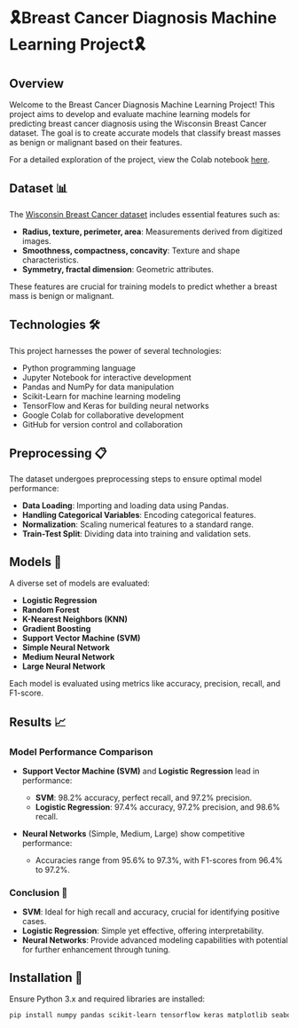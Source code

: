 # 🎗️Breast Cancer Diagnosis Machine Learning Project🎗️

## Overview
Welcome to the Breast Cancer Diagnosis Machine Learning Project! This project aims to develop and evaluate machine learning models for predicting breast cancer diagnosis using the Wisconsin Breast Cancer dataset. The goal is to create accurate models that classify breast masses as benign or malignant based on their features.

For a detailed exploration of the project, view the Colab notebook [here](https://colab.research.google.com/drive/1-0QJfACRuZeP-PPDraePU2plXuEYJt0A?usp=sharing).

## Dataset 📊
The [Wisconsin Breast Cancer dataset](https://archive.ics.uci.edu/ml/datasets/Breast+Cancer+Wisconsin+(Diagnostic)) includes essential features such as:

- **Radius, texture, perimeter, area**: Measurements derived from digitized images.
- **Smoothness, compactness, concavity**: Texture and shape characteristics.
- **Symmetry, fractal dimension**: Geometric attributes.

These features are crucial for training models to predict whether a breast mass is benign or malignant.

## Technologies 🛠️
This project harnesses the power of several technologies:

- Python programming language
- Jupyter Notebook for interactive development
- Pandas and NumPy for data manipulation
- Scikit-Learn for machine learning modeling
- TensorFlow and Keras for building neural networks
- Google Colab for collaborative development
- GitHub for version control and collaboration

## Preprocessing 📋
The dataset undergoes preprocessing steps to ensure optimal model performance:

- **Data Loading**: Importing and loading data using Pandas.
- **Handling Categorical Variables**: Encoding categorical features.
- **Normalization**: Scaling numerical features to a standard range.
- **Train-Test Split**: Dividing data into training and validation sets.

## Models 🤖
A diverse set of models are evaluated:

- **Logistic Regression**
- **Random Forest**
- **K-Nearest Neighbors (KNN)**
- **Gradient Boosting**
- **Support Vector Machine (SVM)**
- **Simple Neural Network**
- **Medium Neural Network**
- **Large Neural Network**

Each model is evaluated using metrics like accuracy, precision, recall, and F1-score.

## Results 📈
### Model Performance Comparison
- **Support Vector Machine (SVM)** and **Logistic Regression** lead in performance:
  - **SVM**: 98.2% accuracy, perfect recall, and 97.2% precision.
  - **Logistic Regression**: 97.4% accuracy, 97.2% precision, and 98.6% recall.
  
- **Neural Networks** (Simple, Medium, Large) show competitive performance:
  - Accuracies range from 95.6% to 97.3%, with F1-scores from 96.4% to 97.2%.

### Conclusion 🎉
- **SVM**: Ideal for high recall and accuracy, crucial for identifying positive cases.
- **Logistic Regression**: Simple yet effective, offering interpretability.
- **Neural Networks**: Provide advanced modeling capabilities with potential for further enhancement through tuning.

## Installation 🔧
Ensure Python 3.x and required libraries are installed:
```bash
pip install numpy pandas scikit-learn tensorflow keras matplotlib seaborn
